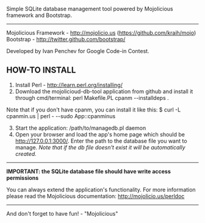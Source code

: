 Simple SQLite database management tool powered by Mojolicious framework and Bootstrap.

-----------------------

Mojolicious Framework - http://mojolicio.us (https://github.com/kraih/mojo)
Bootstrap - http://twitter.github.com/bootstrap/

Developed by Ivan Penchev for Google Code-in Contest.

HOW-TO INSTALL
--------------

1. Install Perl - http://learn.perl.org/installing/
2. Download the mojolicioud-db-tool application from github and install it through cmd/terminal:
perl Makefile.PL
cpanm --installdeps .

Note that if  you don't have cpanm, you can install it like this:
$ curl -L cpanmin.us | perl - --sudo App::cpanminus

3. Start the application:
/path/to/managedb.pl daemon
4. Open your browser and load the app's home page which should be http://127.0.0.1:3000/.
Enter the path to the database file you want to manage. 
*Note that if the db file doesn't exist it will be automatically created.*

--------------------------

**IMPORTANT: the SQLite database file should have write access permissions**

You can always extend the application's functionality. 
For more information please read the Mojolicious documentation:
http://mojolicio.us/perldoc

--------------------------

And don't forget to have fun! - "Mojolicious"
